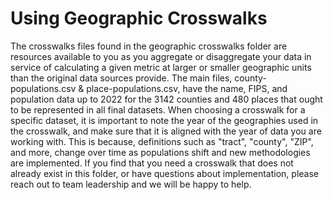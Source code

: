 # Using Geographic Crosswalks

The crosswalks files found in the geographic crosswalks folder are resources available to you as you aggregate or disaggregate your data in service of calculating a given metric at larger or smaller geographic units than the original data sources provide. The main files, county-populations.csv & place-populations.csv, have the name, FIPS, and population data up to 2022 for the 3142 counties and 480 places that ought to be represented in all final datasets.
When choosing a crosswalk for a specific dataset, it is important to note the year of the geographies used in the crosswalk, and make sure that it is aligned with the year of data you are working with. This is because, definitions such as "tract", "county", "ZIP", and more, change over time as populations shift and new methodologies are implemented.
If you find that you need a crosswalk that does not already exist in this folder, or have questions about implementation, please reach out to team leadership and we will be happy to help.
